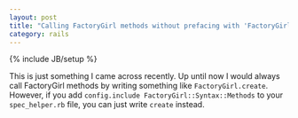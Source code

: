 ```yaml
---
layout: post
title: "Calling FactoryGirl methods without prefacing with 'FactoryGirl'"
category: rails
---
```

{% include JB/setup %}

This is just something I came across recently. Up until now I would always call FactoryGirl methods by writing something like `FactoryGirl.create`. However, if you add `config.include FactoryGirl::Syntax::Methods` to your `spec_helper.rb` file, you can just write `create` instead.
